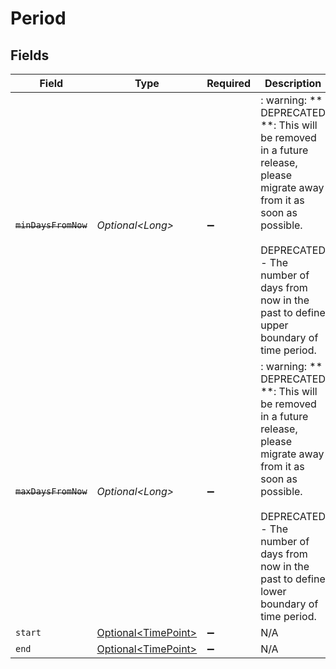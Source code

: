 # Period


## Fields

| Field                                                                                                                                                                                                                  | Type                                                                                                                                                                                                                   | Required                                                                                                                                                                                                               | Description                                                                                                                                                                                                            |
| ---------------------------------------------------------------------------------------------------------------------------------------------------------------------------------------------------------------------- | ---------------------------------------------------------------------------------------------------------------------------------------------------------------------------------------------------------------------- | ---------------------------------------------------------------------------------------------------------------------------------------------------------------------------------------------------------------------- | ---------------------------------------------------------------------------------------------------------------------------------------------------------------------------------------------------------------------- |
| ~~`minDaysFromNow`~~                                                                                                                                                                                                   | *Optional\<Long>*                                                                                                                                                                                                      | :heavy_minus_sign:                                                                                                                                                                                                     | : warning: ** DEPRECATED **: This will be removed in a future release, please migrate away from it as soon as possible.<br/><br/>DEPRECATED - The number of days from now in the past to define upper boundary of time period. |
| ~~`maxDaysFromNow`~~                                                                                                                                                                                                   | *Optional\<Long>*                                                                                                                                                                                                      | :heavy_minus_sign:                                                                                                                                                                                                     | : warning: ** DEPRECATED **: This will be removed in a future release, please migrate away from it as soon as possible.<br/><br/>DEPRECATED - The number of days from now in the past to define lower boundary of time period. |
| `start`                                                                                                                                                                                                                | [Optional\<TimePoint>](../../models/components/TimePoint.md)                                                                                                                                                           | :heavy_minus_sign:                                                                                                                                                                                                     | N/A                                                                                                                                                                                                                    |
| `end`                                                                                                                                                                                                                  | [Optional\<TimePoint>](../../models/components/TimePoint.md)                                                                                                                                                           | :heavy_minus_sign:                                                                                                                                                                                                     | N/A                                                                                                                                                                                                                    |